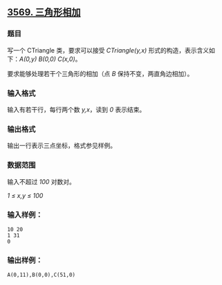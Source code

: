 ## [3569. 三角形相加](https://www.acwing.com/problem/content/3572/)

### 题目

写一个 CTriangle 类，要求可以接受 *CTriangle(y,x)* 形式的构造，表示含义如下：*A(0,y) B(0,0) C(x,0)*。

要求能够处理若干个三角形的相加（点 *B* 保持不变，两直角边相加）。

### 输入格式

输入有若干行，每行两个数 *y,x*，读到 *0* 表示结束。

### 输出格式

输出一行表示三点坐标，格式参见样例。

### 数据范围

输入不超过 *100* 对数对。

*1 ≤ x,y ≤ 100*

### 输入样例：

```
10 20
1 31
0
```

### 输出样例：

```
A(0,11),B(0,0),C(51,0)
```
